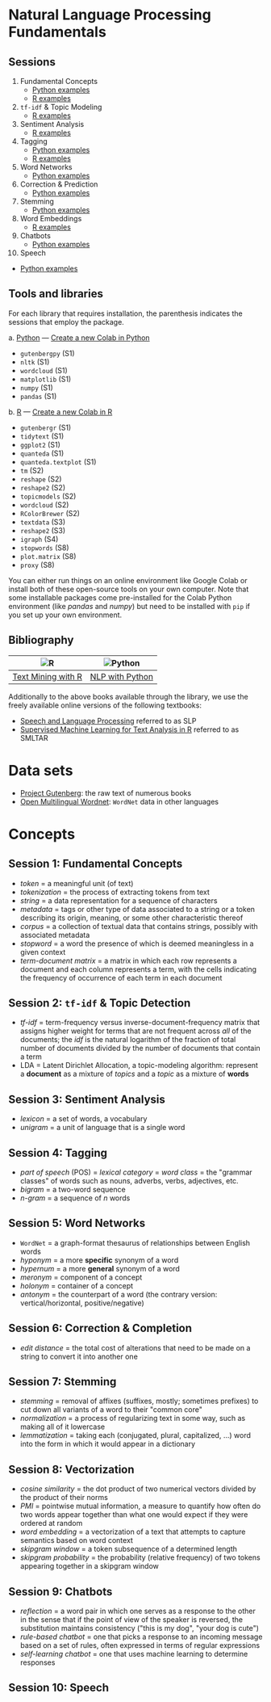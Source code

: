 # Natural Language Processing Fundamentals

## Sessions

1. Fundamental Concepts
   - [Python examples](https://github.com/satuelisa/NLPF/blob/main/NLPF_01_P.ipynb)
   - [R examples](https://github.com/satuelisa/NLPF/blob/main/NLPF_01_R.ipynb)
2. `tf-idf` & Topic Modeling
   - [R examples](https://github.com/satuelisa/NLPF/blob/main/NLPF_02_R.ipynb)
3. Sentiment Analysis
   - [R examples](https://github.com/satuelisa/NLPF/blob/main/NLPF_03_R.ipynb)
4. Tagging
   - [Python examples](https://github.com/satuelisa/NLPF/blob/main/NLPF_04_P.ipynb)
   - [R examples](https://github.com/satuelisa/NLPF/blob/main/NLPF_04_R.ipynb)
5. Word Networks 
   - [Python examples](https://github.com/satuelisa/NLPF/blob/main/NLPF_05_P.ipynb)
6. Correction & Prediction
   - [Python examples](https://github.com/satuelisa/NLPF/blob/main/NLPF_06_P.ipynb)
7. Stemming 
   - [Python examples](https://github.com/satuelisa/NLPF/blob/main/NLPF_07_P.ipynb)
8. Word Embeddings
   - [R examples](https://github.com/satuelisa/NLPF/blob/main/NLPF_08_R.ipynb)
9. Chatbots
   - [Python examples](https://github.com/satuelisa/NLPF/blob/main/NLPF_09_P.ipynb)
10. Speech
   - [Python examples](https://github.com/satuelisa/NLPF/blob/main/NLPF_10_P.ipynb)

## Tools and libraries

For each library that requires installation, the parenthesis indicates the sessions that employ the package. 

a. [Python](https://www.python.org/) &mdash; [Create a new Colab in Python](https://colab.research.google.com/notebook#create=true)
* `gutenbergpy` (S1)
* `nltk` (S1)
* `wordcloud` (S1)
* `matplotlib` (S1)
* `numpy` (S1)
* `pandas` (S1) 

b. [R](https://www.r-project.org/) &mdash; [Create a new Colab in R](https://colab.research.google.com/notebook#create=true&language=r)
* `gutenbergr` (S1)
* `tidytext` (S1)
* `ggplot2` (S1)
* `quanteda` (S1)
* `quanteda.textplot` (S1)
* `tm` (S2)
* `reshape` (S2) 
* `reshape2` (S2) 
* `topicmodels` (S2)
* `wordcloud` (S2)
* `RColorBrewer` (S2)
* `textdata` (S3)
* `reshape2` (S3)
* `igraph` (S4)
* `stopwords` (S8)
* `plot.matrix` (S8)
* `proxy` (S8)

You can either run things on an online environment like Google Colab or install both of these open-source tools on your own computer. Note that some installable packages come pre-installed for the Colab Python environment (like *pandas* and *numpy*) but need to be installed with `pip` if you set up your own environment.

## Bibliography

![R](https://learning.oreilly.com/covers/urn:orm:book:9781491981641/200w/) | ![Python](https://learning.oreilly.com/covers/urn:orm:book:9780596803346/200w/)
:------------------:|:------------------:
[Text Mining with R](https://learning.oreilly.com/library/view/text-mining-with/9781491981641/) | [NLP with Python](https://learning.oreilly.com/library/view/natural-language-processing/9780596803346/)

Additionally to the above books available through the library, we use the freely available online versions of the following textbooks:
- [Speech and Language Processing](https://web.stanford.edu/~jurafsky/slp3/) referred to as SLP
- [Supervised Machine Learning for Text Analysis in R](https://smltar.com/) referred to as SMLTAR

# Data sets

- [Project Gutenberg](https://www.gutenberg.org/ebooks/): the raw text of numerous books
- [Open Multilingual Wordnet](http://compling.hss.ntu.edu.sg/omw/): `WordNet` data in other languages

# Concepts

## Session 1: Fundamental Concepts
- *token* = a meaningful unit (of text)
- *tokenization* = the process of extracting tokens from text
- *string* = a data representation for a sequence of characters
- *metadata* = tags or other type of data associated to a string or a token describing its origin, meaning, or some other characteristic thereof
- *corpus* = a collection of textual data that contains strings, possibly with associated metadata
- *stopword* = a word the presence of which is deemed meaningless in a given context
- *term-document matrix* = a matrix in which each row represents a document and each column represents a term, with the cells indicating the frequency of occurrence of each term in each document

## Session 2: `tf-idf` & Topic Detection
- *tf-idf* = term-frequency versus inverse-document-frequency matrix that assigns higher weight for terms that are not frequent across *all* of the documents; the *idf* is the natural logarithm of the fraction of total number of documents divided by the number of documents that contain a term
- LDA = Latent Dirichlet Allocation, a topic-modeling algorithm: represent a **document** as a mixture of *topics* and a *topic* as a mixture of **words**

## Session 3: Sentiment Analysis
- *lexicon* = a set of words, a vocabulary
- *unigram* = a unit of language that is a single word

## Session 4: Tagging 
- *part of speech* (POS) = *lexical category* = *word class* = the "grammar classes" of words such as nouns, adverbs, verbs, adjectives, etc.
- *bigram* = a two-word sequence
- *n-gram* = a sequence of *n* words

## Session 5: Word Networks
- `WordNet` = a graph-format thesaurus of relationships between English words
- *hyponym* = a more **specific** synonym of a word
- *hypernum* = a more **general** synonym of a word
- *meronym* = component of a concept
- *holonym* = container of a concept
- *antonym* = the counterpart of a word (the contrary version: vertical/horizontal, positive/negative)

## Session 6: Correction & Completion
- *edit distance* = the total cost of alterations that need to be made on a string to convert it into another one

## Session 7: Stemming
- *stemming* = removal of affixes (suffixes, mostly; sometimes prefixes) to cut down all variants of a word to their "common core"
- *normalization* = a process of regularizing text in some way, such as making all of it lowercase
- *lemmatization* = taking each (conjugated, plural, capitalized, ...) word into the form in which it would appear in a dictionary

## Session 8: Vectorization
- *cosine similarity* = the dot product of two numerical vectors divided by the product of their norms
- *PMI* = pointwise mutual information, a measure to quantify how often do two words appear together than what one would expect if they were ordered at random
- *word embedding* = a vectorization of a text that attempts to capture semantics based on word context
- *skipgram window* = a token subsequence of a determined length
- *skipgram probability* = the probability (relative frequency) of two tokens appearing together in a skipgram window


## Session 9: Chatbots
- *reflection* = a word pair in which one serves as a response to the other in the sense that if the point of view of the speaker is reversed, the substitution maintains consistency ("this is my dog", "your dog is cute")
- *rule-based chatbot* = one that picks a response to an incoming message based on a set of rules, often expressed in terms of regular expressions
- *self-learning chatbot* = one that uses machine learning to determine responses

## Session 10: Speech
